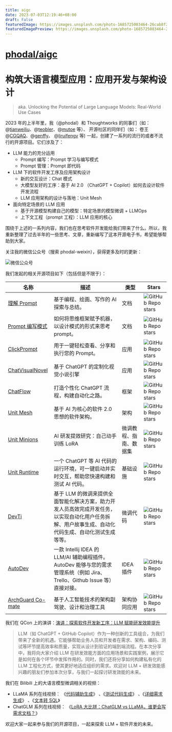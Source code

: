 ```yaml
---
title: aigc
date: 2023-07-03T12:19:46+08:00
draft: False
featuredImage: https://images.unsplash.com/photo-1685725083464-26cab8f2da1e?ixid=M3w0NjAwMjJ8MHwxfHJhbmRvbXx8fHx8fHx8fDE2ODgzNTc4MjZ8&ixlib=rb-4.0.3
featuredImagePreview: https://images.unsplash.com/photo-1685725083464-26cab8f2da1e?ixid=M3w0NjAwMjJ8MHwxfHJhbmRvbXx8fHx8fHx8fDE2ODgzNTc4MjZ8&ixlib=rb-4.0.3
---
```


# [phodal/aigc](https://github.com/phodal/aigc)

# 构筑大语言模型应用：应用开发与架构设计

> aka. Unlocking the Potential of Large Language Models: Real-World Use Cases

2023 年的上半年里，我（@phodal）和 Thoughtworks
的同事们（如：@[tianweiliu](https://github.com/tianweiliu)、@[teobler](https://github.com/teobler)、@[mutoe](https://github.com/mutoe)
等）、
开源社区的同伴们（如：
卷王@[CGQAQ](https://github.com/CGQAQ)、@[genffy](https://github.com/genffy)、 @[liruifengv](https://github.com/liruifengv)
等)
一起，创建了一系列的流行的或者不流行的开源项目。它们涉及了：

- LLM 能力的充分运用
  - Prompt 编写：Prompt 学习与编写模式
  - Prompt 管理：Prompt 即代码
- LLM 下的软件开发工序及应用架构设计
  - 新的交互设计：Chat 模式
  - 大模型友好的工序：基于 AI 2.0 （ChatGPT + Copilot）如何去设计软件开发流程
  - LLM 应用架构的设计与落地：Unit Mesh
- 面向特定场景的 LLM 应用
  - 基于开源模型构建自己的模型：特定场景的模型微调 + LLMOps
  - 上下文工程（prompt 工程）：LLM 应用的核心

围绕于上述的一系列内容，我们也在思考软件开发能给我们带来了什么。所以，我重新整理了过去半年的一些思考、文章，重新编写了这本开源电子书，希望能够帮助到大家。

关注我的微信公众号（搜索 phodal-weixin），获得更多及时的更新：

![微信公众号](src/images/qrcode.jpg)

我们发起的相关开源项目如下（包括但是不限于）：

| 名称                                                                       | 描述                                                                                                                                                | 类型                   | Stars                                                                                          |
| -------------------------------------------------------------------------- | --------------------------------------------------------------------------------------------------------------------------------------------------- | ---------------------- | ---------------------------------------------------------------------------------------------- |
| [理解 Prompt](https://github.com/prompt-engineering/understand-prompt)     | 基于编程、绘画、写作的 AI 探索与总结。                                                                                                              | 文档                   | ![GitHub Repo stars](https://img.shields.io/github/stars/prompt-engineering/understand-prompt) |
| [Prompt 编写模式](https://github.com/prompt-engineering/prompt-patterns)   | 如何将思维框架赋予机器，以设计模式的形式来思考 prompt。                                                                                             | 文档                   | ![GitHub Repo stars](https://img.shields.io/github/stars/prompt-engineering/prompt-patterns)   |
| [ClickPrompt](https://github.com/prompt-engineering/click-prompt)          | 用于一键轻松查看、分享和执行您的 Prompt。                                                                                                           | 应用                   | ![GitHub Repo stars](https://img.shields.io/github/stars/prompt-engineering/click-prompt)      |
| [ChatVisualNovel](https://github.com/prompt-engineering/chat-visual-novel) | 基于 ChatGPT 的定制化视觉小说引擎                                                                                                                   | 应用                   | ![GitHub Repo stars](https://img.shields.io/github/stars/prompt-engineering/chat-visual-novel) |
| [ChatFlow](https://github.com/prompt-engineering/chat-flow)                | 打造个性化 ChatGPT 流程，构建自动化之路。                                                                                                           | 框架                   | ![GitHub Repo stars](https://img.shields.io/github/stars/prompt-engineering/chat-flow)         |
| [Unit Mesh](https://github.com/unit-mesh/unit-mesh)                        | 基于 AI 为核心的软件 2.0 思想的软件架构。                                                                                                           | 架构                   | ![GitHub Repo stars](https://img.shields.io/github/stars/unit-mesh/unit-mesh)                  |
| [Unit Minions](https://github.com/unit-mesh/unit-minions)                  | AI 研发提效研究：自己动手训练 LoRA                                                                                                                  | 微调教程、指南、数据集 | ![GitHub Repo stars](https://img.shields.io/github/stars/unit-mesh/unit-minions)               |
| [Unit Runtime](https://github.com/unit-mesh/unit-runtime)                  | 一个 ChatGPT 等 AI 代码的运行环境，可一键启动并实时交互，帮助您快速构建和测试 AI 代码。                                                             | 基础设施               | ![GitHub Repo stars](https://img.shields.io/github/stars/unit-mesh/unit-runtime)               |
| [DevTi](https://github.com/unit-mesh/devti)                                | 基于 LLM 的微调来提供全面智能化解决方案，助力开发人员高效完成开发任务，以实现自动化用户任务拆解、用户故事生成、自动化代码生成、自动化测试生成等等。 | 微调代码               | ![GitHub Repo stars](https://img.shields.io/github/stars/unit-mesh/devti)                      |
| [AutoDev](https://github.com/unit-mesh/auto-dev)                           | 一款 Intellij IDEA 的 LLM/AI 辅助编程插件。AutoDev 能够与您的需求管理系统（例如 Jira、Trello、Github Issue 等）直接对接。                           | IDEA 插件              | ![GitHub Repo stars](https://img.shields.io/github/stars/unit-mesh/auto-dev)                   |
| [ArchGuard Co-mate](https://github.com/archguard/co-mate)                  | 基于人工智能技术的架构副驾驶、设计和治理工具                                                                                                        | 架构协同应用           | ![GitHub Repo stars](https://img.shields.io/github/stars/archguard/co-mate)                    |

我们在 QCon
上的演讲：[演讲：探索软件开发新工序：LLM 赋能研发效能提升](https://qcon.infoq.cn/2023/guangzhou/presentation/5319)

> LLM（如 ChatGPT + GitHub
> Copilot）作为一种创新的工具组合，为我们带来了全新的机遇。它能够帮助业务人员和开发者在需求、架构、编码、测试等环节提高效率和质量，实现从设计到验证的端到端流程。在本次分享中，我将向大家介绍
> LLM 在研发效能方面的应用场景和实践案例，展示它是如何在各个环节中发挥作用的。同时，我们还将分享如何构建私有化的 LLM
> 工程化方式，使其更好地适应组织的需求。欢迎对 LLM + 研发效能感兴趣的朋友们参加本次分享，与我们一起探讨研发效能的未来。

我们在 Bilibili 上的大语言模型微调相关的视频：

- LLaMA
  系列在线视频： 《[代码辅助生成](https://www.bilibili.com/video/BV1Rh411u74H/)》 、《[测试代码生成](https://www.bilibili.com/video/BV1jg4y1G7Xc/)》 、《[详细需求生成](https://www.bilibili.com/video/BV1Us4y1N7rd/)》 、《[文本转 SQL](https://www.bilibili.com/video/BV1uv4y1H7bg/)》
- ChatGLM 系列在线视频： 《[LoRA 大比拼：ChatGLM vs LLaMA，谁更会写需求文档？](https://www.bilibili.com/video/BV1fv4y1n7Y3/)》

欢迎大家一起来参与我们的开源项目，一起来探索 LLM + 软件开发的未来。
